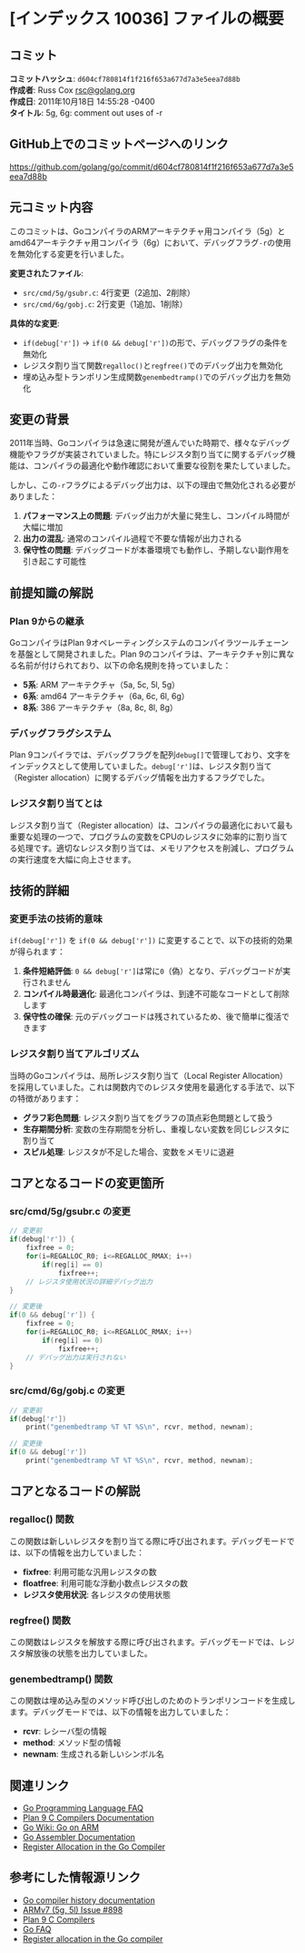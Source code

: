 # [インデックス 10036] ファイルの概要

## コミット

**コミットハッシュ**: `d604cf780814f1f216f653a677d7a3e5eea7d88b`  
**作成者**: Russ Cox <rsc@golang.org>  
**作成日**: 2011年10月18日 14:55:28 -0400  
**タイトル**: 5g, 6g: comment out uses of -r

## GitHub上でのコミットページへのリンク

https://github.com/golang/go/commit/d604cf780814f1f216f653a677d7a3e5eea7d88b

## 元コミット内容

このコミットは、GoコンパイラのARMアーキテクチャ用コンパイラ（5g）とamd64アーキテクチャ用コンパイラ（6g）において、デバッグフラグ`-r`の使用を無効化する変更を行いました。

**変更されたファイル**:
- `src/cmd/5g/gsubr.c`: 4行変更（2追加、2削除）
- `src/cmd/6g/gobj.c`: 2行変更（1追加、1削除）

**具体的な変更**:
- `if(debug['r'])` → `if(0 && debug['r'])`の形で、デバッグフラグの条件を無効化
- レジスタ割り当て関数`regalloc()`と`regfree()`でのデバッグ出力を無効化
- 埋め込み型トランポリン生成関数`genembedtramp()`でのデバッグ出力を無効化

## 変更の背景

2011年当時、Goコンパイラは急速に開発が進んでいた時期で、様々なデバッグ機能やフラグが実装されていました。特にレジスタ割り当てに関するデバッグ機能は、コンパイラの最適化や動作確認において重要な役割を果たしていました。

しかし、この`-r`フラグによるデバッグ出力は、以下の理由で無効化される必要がありました：

1. **パフォーマンス上の問題**: デバッグ出力が大量に発生し、コンパイル時間が大幅に増加
2. **出力の混乱**: 通常のコンパイル過程で不要な情報が出力される
3. **保守性の問題**: デバッグコードが本番環境でも動作し、予期しない副作用を引き起こす可能性

## 前提知識の解説

### Plan 9からの継承
GoコンパイラはPlan 9オペレーティングシステムのコンパイラツールチェーンを基盤として開発されました。Plan 9のコンパイラは、アーキテクチャ別に異なる名前が付けられており、以下の命名規則を持っていました：

- **5系**: ARM アーキテクチャ（5a, 5c, 5l, 5g）
- **6系**: amd64 アーキテクチャ（6a, 6c, 6l, 6g）
- **8系**: 386 アーキテクチャ（8a, 8c, 8l, 8g）

### デバッグフラグシステム
Plan 9コンパイラでは、デバッグフラグを配列`debug[]`で管理しており、文字をインデックスとして使用していました。`debug['r']`は、レジスタ割り当て（Register allocation）に関するデバッグ情報を出力するフラグでした。

### レジスタ割り当てとは
レジスタ割り当て（Register allocation）は、コンパイラの最適化において最も重要な処理の一つで、プログラムの変数をCPUのレジスタに効率的に割り当てる処理です。適切なレジスタ割り当ては、メモリアクセスを削減し、プログラムの実行速度を大幅に向上させます。

## 技術的詳細

### 変更手法の技術的意味
`if(debug['r'])` を `if(0 && debug['r'])` に変更することで、以下の技術的効果が得られます：

1. **条件短絡評価**: `0 && debug['r']`は常に`0`（偽）となり、デバッグコードが実行されません
2. **コンパイル時最適化**: 最適化コンパイラは、到達不可能なコードとして削除します
3. **保守性の確保**: 元のデバッグコードは残されているため、後で簡単に復活できます

### レジスタ割り当てアルゴリズム
当時のGoコンパイラは、局所レジスタ割り当て（Local Register Allocation）を採用していました。これは関数内でのレジスタ使用を最適化する手法で、以下の特徴があります：

- **グラフ彩色問題**: レジスタ割り当てをグラフの頂点彩色問題として扱う
- **生存期間分析**: 変数の生存期間を分析し、重複しない変数を同じレジスタに割り当て
- **スピル処理**: レジスタが不足した場合、変数をメモリに退避

## コアとなるコードの変更箇所

### src/cmd/5g/gsubr.c の変更

```c
// 変更前
if(debug['r']) {
    fixfree = 0;
    for(i=REGALLOC_R0; i<=REGALLOC_RMAX; i++)
        if(reg[i] == 0)
            fixfree++;
    // レジスタ使用状況の詳細デバッグ出力
}

// 変更後
if(0 && debug['r']) {
    fixfree = 0;
    for(i=REGALLOC_R0; i<=REGALLOC_RMAX; i++)
        if(reg[i] == 0)
            fixfree++;
    // デバッグ出力は実行されない
}
```

### src/cmd/6g/gobj.c の変更

```c
// 変更前
if(debug['r'])
    print("genembedtramp %T %T %S\n", rcvr, method, newnam);

// 変更後  
if(0 && debug['r'])
    print("genembedtramp %T %T %S\n", rcvr, method, newnam);
```

## コアとなるコードの解説

### regalloc() 関数
この関数は新しいレジスタを割り当てる際に呼び出されます。デバッグモードでは、以下の情報を出力していました：

- **fixfree**: 利用可能な汎用レジスタの数
- **floatfree**: 利用可能な浮動小数点レジスタの数
- **レジスタ使用状況**: 各レジスタの使用状態

### regfree() 関数
この関数はレジスタを解放する際に呼び出されます。デバッグモードでは、レジスタ解放後の状態を出力していました。

### genembedtramp() 関数
この関数は埋め込み型のメソッド呼び出しのためのトランポリンコードを生成します。デバッグモードでは、以下の情報を出力していました：

- **rcvr**: レシーバ型の情報
- **method**: メソッド型の情報  
- **newnam**: 生成される新しいシンボル名

## 関連リンク

- [Go Programming Language FAQ](https://go.dev/doc/faq)
- [Plan 9 C Compilers Documentation](https://9p.io/sys/doc/compiler.html)
- [Go Wiki: Go on ARM](https://go.dev/wiki/GoArm)
- [Go Assembler Documentation](https://go.dev/doc/asm)
- [Register Allocation in the Go Compiler](https://developers.redhat.com/articles/2024/09/24/go-compiler-register-allocation)

## 参考にした情報源リンク

- [Go compiler history documentation](https://golang.design/history/)
- [ARMv7 (5g, 5l) Issue #898](https://github.com/golang/go/issues/898)
- [Plan 9 C Compilers](https://9p.io/sys/doc/compiler.html)
- [Go FAQ](https://go.dev/doc/faq)
- [Register allocation in the Go compiler](https://developers.redhat.com/articles/2024/09/24/go-compiler-register-allocation)
